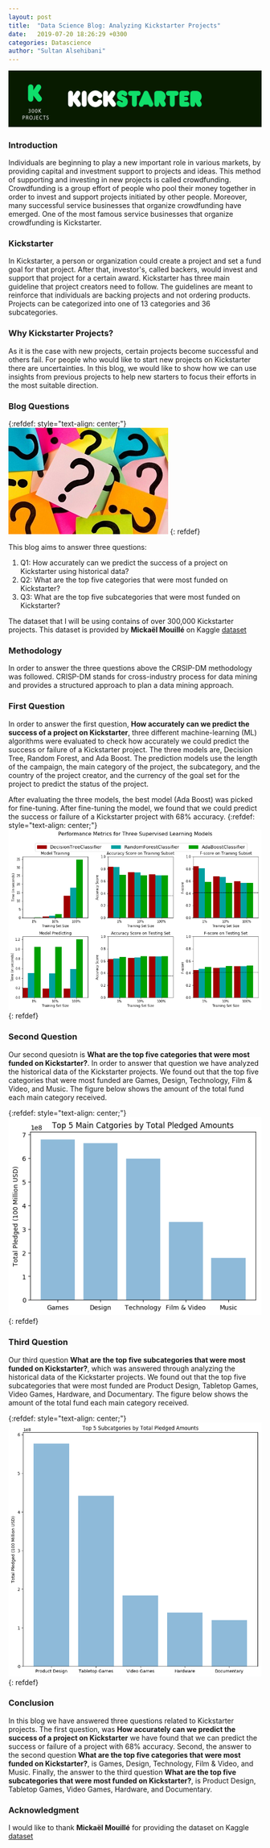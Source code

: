 ```yaml
---
layout: post
title:  "Data Science Blog: Analyzing Kickstarter Projects"
date:   2019-07-20 18:26:29 +0300
categories: Datascience 
author: "Sultan Alsehibani"
---
```

![Cover](/assets/cover.png)
### Introduction
Individuals are beginning to play a new important role in various markets, by providing capital and investment support to projects and ideas. This method of supporting and investing in new projects is called crowdfunding. Crowdfunding is a group effort of people who pool their money together in order to invest and support projects initiated by other people. Moreover, many successful service businesses that organize crowdfunding have emerged. One of the most famous service businesses that organize crowdfunding is Kickstarter.

### Kickstarter
In Kickstarter, a person or organization could create a project and set a fund goal for that project. After that, investor's, called backers, would invest and support that project for a certain award. Kickstarter has three main guideline that project creators need to follow. The guidelines are meant to reinforce that individuals are backing projects and not ordering products. Projects can be categorized into one of 13 categories and 36 subcategories.

### Why Kickstarter Projects?
As it is the case with new projects, certain projects become successful and others fail. For people who would like to start new projects on Kickstarter there are uncertainties. In this blog, we would like to show how we can use insights from previous projects to help new starters to focus their efforts in the most suitable direction. 

### Blog Questions

{:refdef: style="text-align: center;"}
![Questions](/assets/q.jpg)
{: refdef}

This blog aims to answer three questions:
1. Q1: How accurately can we predict the success of a project on Kickstarter using historical data?
2. Q2: What are the top five categories that were most funded on Kickstarter?
3. Q3: What are the top five subcategories that were most funded on Kickstarter?

The dataset that I will be using contains of over 300,000 Kickstarter projects. This dataset is provided by **Mickaël Mouillé** on Kaggle [dataset](https://www.kaggle.com/kemical/kickstarter-projects)

### Methodology
In order to answer the three questions above the CRSIP-DM methodology was followed. CRISP-DM stands for cross-industry process for data mining and provides a structured approach to plan a data mining approach.

### First Question
In order to answer the first question, **How accurately can we predict the success of a project on Kickstarter**, three different machine-learning (ML) algorithms were evaluated to check how accurately we could predict the success or failure of a Kickstarter project. The three models are, Decision Tree, Random Forest, and Ada Boost.
The prediction models use the length of the campaign, the main category of the project, the subcategory, and the country of the project creator, and the currency of the goal set for the project to predict the status of the project.


After evaluating the three models, the best model (Ada Boost) was picked for fine-tuning. After fine-tuning the model, we found that we could predict the success or failure of a Kickstarter project with 68% accuracy.
{:refdef: style="text-align: center;"}
![Comparsion of different ML models](/assets/fig1.png)
{: refdef}

### Second Question
Our second quesiotn is **What are the top five categories that were most funded on Kickstarter?**. In order to answer that question we have analyzed the historical data of the Kickstarter projects. We found out that the top five categories that were most funded are Games, Design, Technology, Film & Video, and Music.
The figure below shows the amount of the total fund each main category received.

{:refdef: style="text-align: center;"}
![Top five categories](/assets/fig2.png)
{: refdef}

### Third Question
Our third question **What are the top five subcategories that were most funded on Kickstarter?**, which was answered through analyzing the historical data of the Kickstarter projects. We found out that the top five subcategories that were most funded are Product Design, Tabletop Games, Video Games, Hardware, and Documentary.
The figure below shows the amount of the total fund each main category received.

{:refdef: style="text-align: center;"}
![Top five subcategories](/assets/fig3.png)
{: refdef}

### Conclusion
In this blog we have answered three questions related to Kickstarter projects. The first question, was **How accurately can we predict the success of a project on Kickstarter** we have found that we can predict the success or failure of a project with 68% accuracy. Second, the answer to the second question **What are the top five categories that were most funded on Kickstarter?**, is Games, Design, Technology, Film & Video, and Music. Finally, the answer to the third question **What are the top five subcategories that were most funded on Kickstarter?**, is Product Design, Tabletop Games, Video Games, Hardware, and Documentary.

### Acknowledgment
I would like to thank **Mickaël Mouillé** for providing the dataset on Kaggle [dataset](https://www.kaggle.com/kemical/kickstarter-projects)